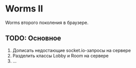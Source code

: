 # Worms II

Worms второго поколения в браузере.

## TODO: Основное

1. Дописать недостающие socket.io-запросы на сервере
2. Разделить классы Lobby и Room на сервере
3. ...
